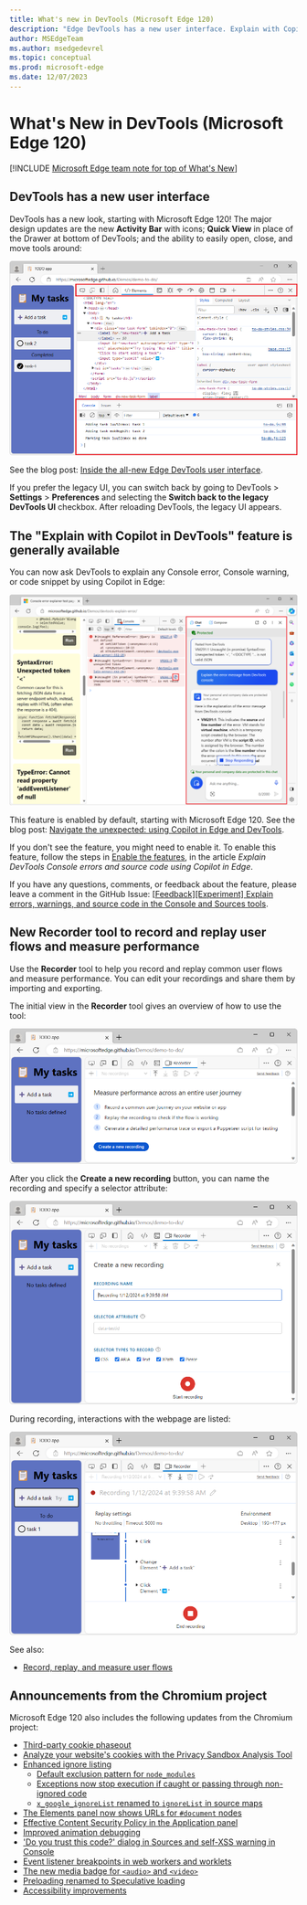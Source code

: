 ```yaml
---
title: What's new in DevTools (Microsoft Edge 120)
description: "Edge DevTools has a new user interface. Explain with Copilot in DevTools is generally available. New Recorder tool to record and replay common user flows and measure performance. And more."
author: MSEdgeTeam
ms.author: msedgedevrel
ms.topic: conceptual
ms.prod: microsoft-edge
ms.date: 12/07/2023
---
```

# What's New in DevTools (Microsoft Edge 120)

[!INCLUDE [Microsoft Edge team note for top of What's New](../../includes/edge-whats-new-note.md)]


<!-- ====================================================================== -->
## DevTools has a new user interface

<!-- Subtitle: Introducing the all-new Edge DevTools user interface.  Check out our blog post to learn about the new Activity Bar, Quick View, and how to customize your developer tools in the redesigned DevTools UI. -->
<!-- todo: the above is from Welcome 119 -->

DevTools has a new look, starting with Microsoft Edge 120!  The major design updates are the new **Activity Bar** with icons; **Quick View** in place of the Drawer at bottom of DevTools; and the ability to easily open, close, and move tools around:

![Updated DevTools UI](./devtools-120-images/new-devtools-ui.png)

See the blog post: [Inside the all-new Edge DevTools user interface](https://blogs.windows.com/msedgedev/2023/12/20/inside-the-all-new-edge-devtools-ui/).

If you prefer the legacy UI, you can switch back by going to DevTools > **Settings** > **Preferences** and selecting the **Switch back to the legacy DevTools UI** checkbox.  After reloading DevTools, the legacy UI appears.


<!-- ====================================================================== -->
## The "Explain with Copilot in DevTools" feature is generally available

<!-- Subtitle: Debug source code by having Copilot explain lines of code.  You can ask Copilot to read lines of code for you and describe what the code is doing for an easier time debugging. -->
<!-- todo: the above is from Welcome 119 -->

You can now ask DevTools to explain any Console error, Console warning, or code snippet by using Copilot in Edge:

![Explain with Copilot in DevTools](./devtools-120-images/copilot-error-explanation.png)

This feature is enabled by default, starting with Microsoft Edge 120.  See the blog post: [Navigate the unexpected: using Copilot in Edge and DevTools](https://blogs.windows.com/msedgedev/2023/12/14/navigate-the-unexpected-using-copilot-in-edge-and-devtools/).

If you don't see the feature, you might need to enable it.  To enable this feature, follow the steps in [Enable the features](../../../experimental-features/copilot-explain.md#enable-the-features), in the article _Explain DevTools Console errors and source code using Copilot in Edge_.

If you have any questions, comments, or feedback about the feature, please leave a comment in the GitHub Issue: [\[Feedback\]\[Experiment\] Explain errors, warnings, and source code in the Console and Sources tools](https://github.com/MicrosoftEdge/DevTools/issues/203).


<!-- ====================================================================== -->
## New Recorder tool to record and replay user flows and measure performance

<!-- Subtitle: todo. -->

Use the **Recorder** tool to help you record and replay common user flows and measure performance.  You can edit your recordings and share them by importing and exporting. 

The initial view in the **Recorder** tool gives an overview of how to use the tool:

![Recorder tool initial view](./devtools-120-images/recorder-tool-1.png)

After you click the **Create a new recording** button, you can name the recording and specify a selector attribute:

![Recorder tool 2nd view](./devtools-120-images/recorder-tool-2.png)

During recording, interactions with the webpage are listed:

![Recorder tool while recording](./devtools-120-images/recorder-tool-3.png)

See also:
* [Record, replay, and measure user flows](https://developer.chrome.com/docs/devtools/recorder)


<!-- ====================================================================== -->
## Announcements from the Chromium project

Microsoft Edge 120 also includes the following updates from the Chromium project:

* [Third-party cookie phaseout](https://developer.chrome.com/blog/new-in-devtools-120#3pc)
* [Analyze your website's cookies with the Privacy Sandbox Analysis Tool](https://developer.chrome.com/blog/new-in-devtools-120#ps-analysis-tool)
* [Enhanced ignore listing](https://developer.chrome.com/blog/new-in-devtools-120#ignore-listing)
   * [Default exclusion pattern for `node_modules`](https://developer.chrome.com/blog/new-in-devtools-120#default-regex)
   * [Exceptions now stop execution if caught or passing through non-ignored code](https://developer.chrome.com/blog/new-in-devtools-120#exceptions)
   * [`x_google_ignoreList` renamed to `ignoreList` in source maps](https://developer.chrome.com/blog/new-in-devtools-120#ignore-list-spec)
* [The Elements panel now shows URLs for `#document` nodes](https://developer.chrome.com/blog/new-in-devtools-120#document-urls)
* [Effective Content Security Policy in the Application panel](https://developer.chrome.com/blog/new-in-devtools-120#csp)
* [Improved animation debugging](https://developer.chrome.com/blog/new-in-devtools-120#animations)
* ['Do you trust this code?' dialog in Sources and self-XSS warning in Console](https://developer.chrome.com/blog/new-in-devtools-120#self-xss)
* [Event listener breakpoints in web workers and worklets](https://developer.chrome.com/blog/new-in-devtools-120#worker-breakpoints)
* [The new media badge for `<audio>` and `<video>`](https://developer.chrome.com/blog/new-in-devtools-120#media)
* [Preloading renamed to Speculative loading](https://developer.chrome.com/blog/new-in-devtools-120#speculative-loading)
* [Accessibility improvements](https://developer.chrome.com/blog/new-in-devtools-120#accessibility)


<!-- ====================================================================== -->
<!-- uncomment if content is copied from developer.chrome.com to this page -->

<!-- > [!NOTE]
> Portions of this page are modifications based on work created and [shared by Google](https://developers.google.com/terms/site-policies) and used according to terms described in the [Creative Commons Attribution 4.0 International License](https://creativecommons.org/licenses/by/4.0).
> The original page for announcements from the Chromium project is [What's New in DevTools (Chrome 120)](https://developer.chrome.com/blog/new-in-devtools-120) and is authored by [Sofia Emelianova](https://developers.google.com/web/resources/contributors) (Senior Technical Writer working on Chrome DevTools at Google). -->


<!-- ====================================================================== -->
<!-- uncomment if content is copied from developer.chrome.com to this page -->

<!-- [![Creative Commons License](../../../../media/cc-logo/88x31.png)](https://creativecommons.org/licenses/by/4.0)
This work is licensed under a [Creative Commons Attribution 4.0 International License](https://creativecommons.org/licenses/by/4.0). -->
